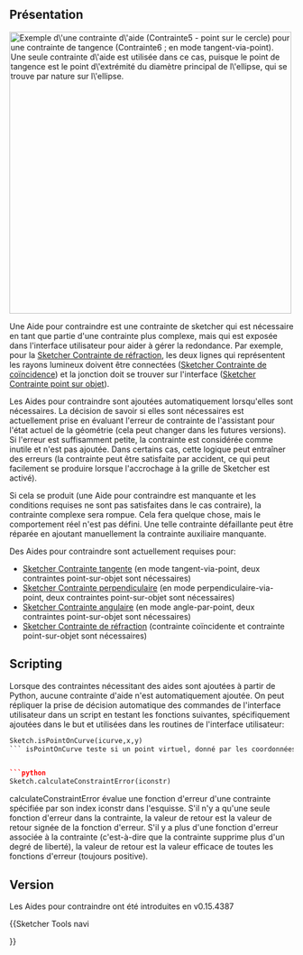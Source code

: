

## Présentation

<img alt="Exemple d\'une contrainte d\'aide (Contrainte5 - point sur le cercle) pour une contrainte de tangence (Contrainte6 ; en mode tangent-via-point). Une seule contrainte d\'aide est utilisée dans ce cas, puisque le point de tangence est le point d\'extrémité du diamètre principal de l\'ellipse, qui se trouve par nature sur l\'ellipse." src=images/Sketcher_helper_constraint_example1.png  style="width:500px;">

Une Aide pour contraindre est une contrainte de sketcher qui est nécessaire en tant que partie d\'une contrainte plus complexe, mais qui est exposée dans l\'interface utilisateur pour aider à gérer la redondance. Par exemple, pour la [Sketcher Contrainte de réfraction](Sketcher_ConstrainSnellsLaw/fr.md), les deux lignes qui représentent les rayons lumineux doivent être connectées ([Sketcher Contrainte de coïncidence](Sketcher_ConstrainCoincident/fr.md)) et la jonction doit se trouver sur l\'interface ([Sketcher Contrainte point sur objet](Sketcher_ConstrainPointOnObject/fr.md)).

Les Aides pour contraindre sont ajoutées automatiquement lorsqu\'elles sont nécessaires. La décision de savoir si elles sont nécessaires est actuellement prise en évaluant l\'erreur de contrainte de l\'assistant pour l\'état actuel de la géométrie (cela peut changer dans les futures versions). Si l\'erreur est suffisamment petite, la contrainte est considérée comme inutile et n\'est pas ajoutée. Dans certains cas, cette logique peut entraîner des erreurs (la contrainte peut être satisfaite par accident, ce qui peut facilement se produire lorsque l\'accrochage à la grille de Sketcher est activé).

Si cela se produit (une Aide pour contraindre est manquante et les conditions requises ne sont pas satisfaites dans le cas contraire), la contrainte complexe sera rompue. Cela fera quelque chose, mais le comportement réel n\'est pas défini. Une telle contrainte défaillante peut être réparée en ajoutant manuellement la contrainte auxiliaire manquante.

Des Aides pour contraindre sont actuellement requises pour:

-   [Sketcher Contrainte tangente](Sketcher_ConstrainTangent/fr.md) (en mode tangent-via-point, deux contraintes point-sur-objet sont nécessaires)
-   [Sketcher Contrainte perpendiculaire](Sketcher_ConstrainPerpendicular/fr.md) (en mode perpendiculaire-via-point, deux contraintes point-sur-objet sont nécessaires)
-   [Sketcher Contrainte angulaire](Sketcher_ConstrainAngle/fr.md) (en mode angle-par-point, deux contraintes point-sur-objet sont nécessaires)
-   [Sketcher Contrainte de réfraction](Sketcher_ConstrainSnellsLaw/fr.md) (contrainte coïncidente et contrainte point-sur-objet sont nécessaires)

## Scripting

Lorsque des contraintes nécessitant des aides sont ajoutées à partir de Python, aucune contrainte d\'aide n\'est automatiquement ajoutée. On peut répliquer la prise de décision automatique des commandes de l\'interface utilisateur dans un script en testant les fonctions suivantes, spécifiquement ajoutées dans le but et utilisées dans les routines de l\'interface utilisateur: 
```python
Sketch.isPointOnCurve(icurve,x,y)
``` isPointOnCurve teste si un point virtuel, donné par les coordonnées d\'esquisse x,y (valeurs flottantes), se trouve satisfaire une contrainte de point virtuel sur objet - c\'est-à-dire se trouve sur la courbe spécifiée par l\'indice de courbe icurve. Retourne True si le point se trouve sur la courbe, et False dans le cas contraire.


```python
Sketch.calculateConstraintError(iconstr)
```

calculateConstraintError évalue une fonction d\'erreur d\'une contrainte spécifiée par son index iconstr dans l\'esquisse. S\'il n\'y a qu\'une seule fonction d\'erreur dans la contrainte, la valeur de retour est la valeur de retour signée de la fonction d\'erreur. S\'il y a plus d\'une fonction d\'erreur associée à la contrainte (c\'est-à-dire que la contrainte supprime plus d\'un degré de liberté), la valeur de retour est la valeur efficace de toutes les fonctions d\'erreur (toujours positive).

## Version

Les Aides pour contraindre ont été introduites en v0.15.4387


{{Sketcher Tools navi

}}  
